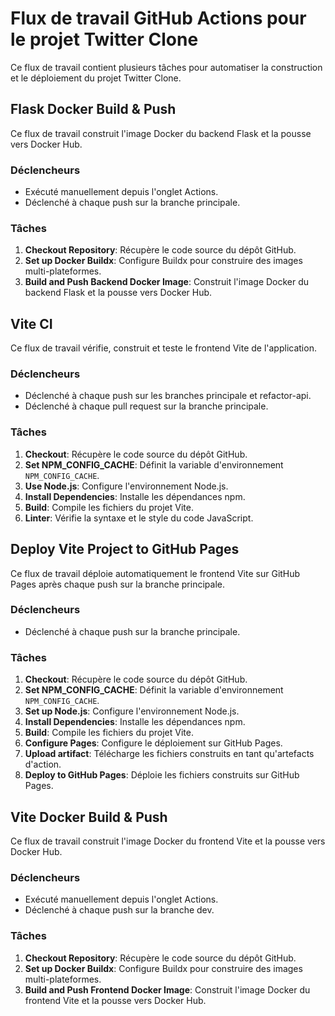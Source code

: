 # Flux de travail GitHub Actions pour le projet Twitter Clone

Ce flux de travail contient plusieurs tâches pour automatiser la construction et le déploiement du projet Twitter Clone.

## Flask Docker Build & Push

Ce flux de travail construit l'image Docker du backend Flask et la pousse vers Docker Hub.

### Déclencheurs

- Exécuté manuellement depuis l'onglet Actions.
- Déclenché à chaque push sur la branche principale.

### Tâches

1. **Checkout Repository**: Récupère le code source du dépôt GitHub.
2. **Set up Docker Buildx**: Configure Buildx pour construire des images multi-plateformes.
3. **Build and Push Backend Docker Image**: Construit l'image Docker du backend Flask et la pousse vers Docker Hub.

## Vite CI

Ce flux de travail vérifie, construit et teste le frontend Vite de l'application.

### Déclencheurs

- Déclenché à chaque push sur les branches principale et refactor-api.
- Déclenché à chaque pull request sur la branche principale.

### Tâches

1. **Checkout**: Récupère le code source du dépôt GitHub.
2. **Set NPM_CONFIG_CACHE**: Définit la variable d'environnement `NPM_CONFIG_CACHE`.
3. **Use Node.js**: Configure l'environnement Node.js.
4. **Install Dependencies**: Installe les dépendances npm.
5. **Build**: Compile les fichiers du projet Vite.
6. **Linter**: Vérifie la syntaxe et le style du code JavaScript.

## Deploy Vite Project to GitHub Pages

Ce flux de travail déploie automatiquement le frontend Vite sur GitHub Pages après chaque push sur la branche principale.

### Déclencheurs

- Déclenché à chaque push sur la branche principale.

### Tâches

1. **Checkout**: Récupère le code source du dépôt GitHub.
2. **Set NPM_CONFIG_CACHE**: Définit la variable d'environnement `NPM_CONFIG_CACHE`.
3. **Set up Node.js**: Configure l'environnement Node.js.
4. **Install Dependencies**: Installe les dépendances npm.
5. **Build**: Compile les fichiers du projet Vite.
6. **Configure Pages**: Configure le déploiement sur GitHub Pages.
7. **Upload artifact**: Télécharge les fichiers construits en tant qu'artefacts d'action.
8. **Deploy to GitHub Pages**: Déploie les fichiers construits sur GitHub Pages.

## Vite Docker Build & Push

Ce flux de travail construit l'image Docker du frontend Vite et la pousse vers Docker Hub.

### Déclencheurs

- Exécuté manuellement depuis l'onglet Actions.
- Déclenché à chaque push sur la branche dev.

### Tâches

1. **Checkout Repository**: Récupère le code source du dépôt GitHub.
2. **Set up Docker Buildx**: Configure Buildx pour construire des images multi-plateformes.
3. **Build and Push Frontend Docker Image**: Construit l'image Docker du frontend Vite et la pousse vers Docker Hub.
